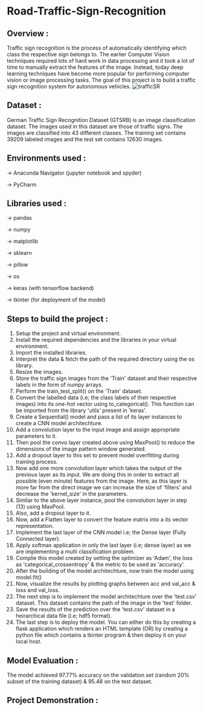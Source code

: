 # Road-Traffic-Sign-Recognition

## Overview :
Traffic sign recognition is the process of automatically identifying which class the respective sign belongs to. The earlier Computer Vision techniques required lots of hard work in data processing and it took a lot of time to manually extract the features of the image. Instead, today deep learning techniques have become more popular for performing computer vision or image processing tasks. The goal of this project is to build a traffic sign recognition system for autonomous vehicles.
![trafficSR](https://user-images.githubusercontent.com/55687431/86936099-2da20900-c15b-11ea-991a-508e9b86ecc1.jpg)



## Dataset :
German Traffic Sign Recognition Dataset (GTSRB) is an image classification dataset.
The images used in this dataset are those of traffic signs. The images are classified into 43 different classes. The training set contains 39209 labeled images and the test set contains 12630 images.


## Environments used :
-> Anaconda Navigator (jupyter notebook and spyder)

-> PyCharm


## Libraries used :
-> pandas

-> numpy

-> matplotlib

-> sklearn

-> pillow

-> os

-> keras (with tensorflow backend)

-> tkinter (for deployment of the model)


## Steps to build the project :
1) Setup the project and virtual environment.
2) Install the required dependencies and the libraries in your virtual environment.
3) Import the installed libraries.
4) Interpret the data & fetch the path of the required directory using the os library.
5) Resize the images.
6) Store the traffic sign images from the 'Train' dataset and their respective labels in the form of numpy arrays.
7) Perform the train_test_split() on the 'Train' dataset. 
8) Convert the labelled data (i.e; the class labels of their respective images) into its one-hot vector using to_categorical(). This function can be imported from the library 'utils' present in 'keras'.
9) Create a Sequential() model and pass a list of its layer instances to create a CNN model architechture.
10) Add a convolution layer to the input image and assign appropriate parameters to it.
11) Then pool the convo layer created above using MaxPool() to reduce the dimensions of the image pattern window generated.
12) Add a dropout layer to this set to prevent model overfitting during training process.
13) Now add one more convolution layer which takes the output of the previous layer as its input. We are doing this in order to extract all possible (even minute) features from the image. Here, as this layer is more far from the direct image we can increase the size of 'filters' and decrease the 'kernel_size' in the parameters.
14) Simliar to the above layer instance, pool the convolution layer in step (13) using MaxPool.
15) Also, add a dropout layer to it.
16) Now, add a Flatten layer to convert the feature matrix into a its vector representation.
17) Implement the last layer of the CNN model i.e; the Dense layer (Fully Connected layer).
18) Apply softmax application in only the last layer (i.e; dense layer) as we are implementing a multi classification problem.
19) Complie this model created by setting the optimizer as 'Adam', the loss as 'categorical_crossentropy' & the metric to be used as 'accuracy'.
20) After the building of the model architechture, now train the model using model.fit()
21) Now, visualize the results by plotting graphs between acc and val_acc & loss and val_loss.
22) The next step is to implement the model architechture over the 'test.csv' dataset. This dataset contains the path of the image in the 'test' folder.
23) Save the results of the prediction over the 'test.csv' dataset in a heirarchical data file (i.e; hdf5 format).
24) The last step is to deploy the model. You can either do this by creating a flask application which renders an HTML template (OR) by creating a python file which contains a tkinter program & then deploy it on your local host.


## Model Evaluation :
The model achieved 97.77% accuracy on the validation set (random 20% subset of the training dataset) & 95.48 on the test dataset.


## Project Demonstration :
